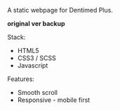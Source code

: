 A static webpage for Dentimed Plus.

__original ver backup__

Stack:
* HTML5
* CSS3 / SCSS
* Javascript

Features:
* Smooth scroll
* Responsive - mobile first
